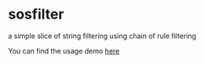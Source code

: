 # sosfilter
a simple slice of string filtering using chain of rule filtering

You can find the usage demo [here](https://github.com/SurgicalSteel/sosfilter-demo)
